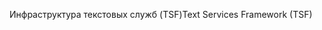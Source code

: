 <span data-ttu-id="c17b5-101">Инфраструктура текстовых служб (TSF)</span><span class="sxs-lookup"><span data-stu-id="c17b5-101">Text Services Framework (TSF)</span></span>